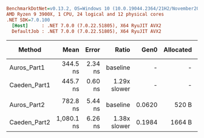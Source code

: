 ``` ini

BenchmarkDotNet=v0.13.2, OS=Windows 10 (10.0.19044.2364/21H2/November2021Update)
AMD Ryzen 9 3900X, 1 CPU, 24 logical and 12 physical cores
.NET SDK=7.0.100
  [Host]     : .NET 7.0.0 (7.0.22.51805), X64 RyuJIT AVX2
  DefaultJob : .NET 7.0.0 (7.0.22.51805), X64 RyuJIT AVX2


```
|       Method |       Mean |   Error |        Ratio |   Gen0 | Allocated | Alloc Ratio |
|------------- |-----------:|--------:|-------------:|-------:|----------:|------------:|
|  Auros_Part1 |   344.5 ns | 2.34 ns |     baseline |      - |         - |          NA |
| Caeden_Part1 |   445.7 ns | 0.60 ns | 1.29x slower |      - |         - |          NA |
|              |            |         |              |        |           |             |
|  Auros_Part2 |   782.8 ns | 5.44 ns |     baseline | 0.0620 |     520 B |             |
| Caeden_Part2 | 1,080.1 ns | 6.26 ns | 1.38x slower | 0.1984 |    1664 B |  3.20x more |
